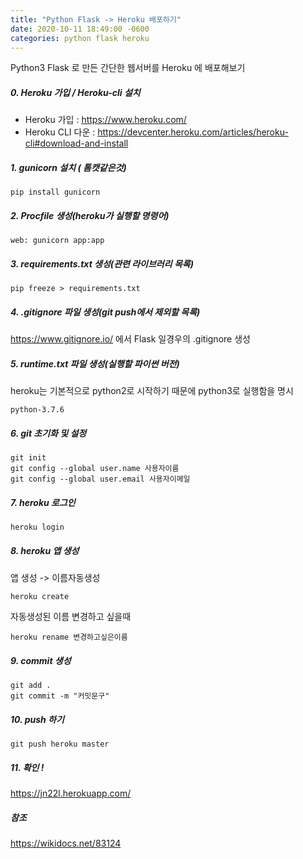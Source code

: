```yaml
---
title: "Python Flask -> Heroku 배포하기"
date: 2020-10-11 18:49:00 -0600
categories: python flask heroku
---
```

Python3 Flask 로 만든 간단한 웹서버를
Heroku 에 배포해보기

##### 0. Heroku 가입 / Heroku-cli 설치
* Heroku 가입 : <https://www.heroku.com/>
* Heroku CLI 다운 : <https://devcenter.heroku.com/articles/heroku-cli#download-and-install>

##### 1. gunicorn 설치 ( 톰캣같은것)
```
pip install gunicorn
```
##### 2. Procfile 생성(heroku가 실행할 명령어)
```
web: gunicorn app:app 
```
##### 3. requirements.txt 생성(관련 라이브러리 목록)
```
pip freeze > requirements.txt
```
##### 4. .gitignore 파일 생성(git push에서 제외할 목록)
<https://www.gitignore.io/> 에서 Flask 일경우의 .gitignore 생성

##### 5. runtime.txt 파일 생성(실행할 파이썬 버전)
heroku는 기본적으로 python2로 시작하기 때문에 python3로 실행함을 명시
```
python-3.7.6
```
##### 6. git 초기화 및 설정
```
git init
git config --global user.name 사용자이름
git config --global user.email 사용자이메일
```
##### 7. heroku 로그인
```
heroku login
```
##### 8. heroku 앱 생성 
앱 생성 -> 이름자동생성
```
heroku create
```
자동생성된 이름 변경하고 싶을때 
```
heroku rename 변경하고싶은이름
```
##### 9. commit 생성
```
git add .
git commit -m "커밋문구"
```
##### 10. push 하기
```
git push heroku master
```
##### 11. 확인 !
<https://jn22l.herokuapp.com/>

##### 참조
<https://wikidocs.net/83124>
